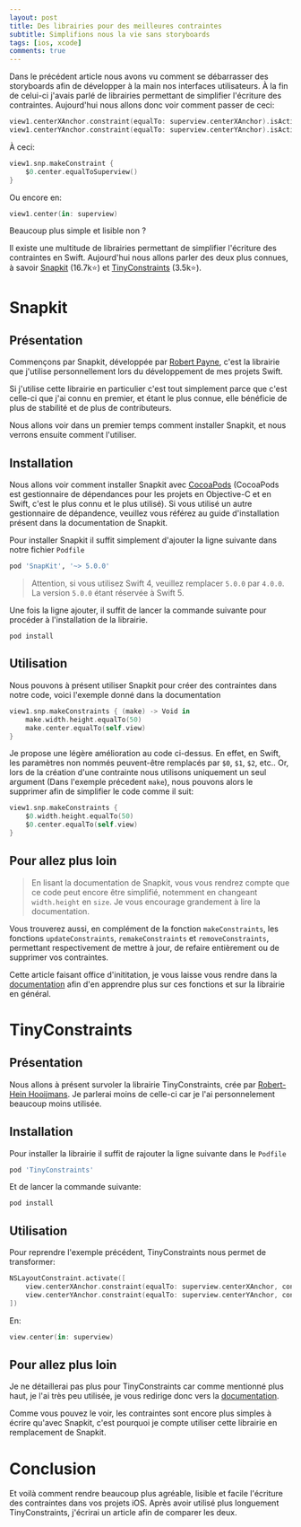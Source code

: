 ```yaml
---
layout: post
title: Des librairies pour des meilleures contraintes
subtitle: Simplifions nous la vie sans storyboards
tags: [ios, xcode]
comments: true
---
```


Dans le précédent article nous avons vu comment se débarrasser des storyboards afin de développer à la main nos interfaces utilisateurs. À la fin de celui-ci j'avais parlé de librairies permettant de simplifier l'écriture des contraintes. Aujourd'hui nous allons donc voir comment passer de ceci:

```swift
view1.centerXAnchor.constraint(equalTo: superview.centerXAnchor).isActive = true
view1.centerYAnchor.constraint(equalTo: superview.centerYAnchor).isActive = true
```

À ceci:

```swift
view1.snp.makeConstraint {
    $0.center.equalToSuperview()
}
```

Ou encore en:

```swift
view1.center(in: superview)
```

Beaucoup plus simple et lisible non ?


Il existe une multitude de librairies permettant de simplifier l'écriture des contraintes en Swift. Aujourd'hui nous allons parler des deux plus connues, à savoir [Snapkit](https://github.com/SnapKit/SnapKit) (16.7k⭐️) et [TinyConstraints](https://github.com/roberthein/TinyConstraints) (3.5k⭐️).

# Snapkit


## Présentation

Commençons par Snapkit, développée par [Robert Payne](https://github.com/robertjpayne), c'est la librairie que j'utilise personnellement lors du développement de mes projets Swift.

Si j'utilise cette librairie en particulier c'est tout simplement parce que c'est celle-ci que j'ai connu en premier, et étant le plus connue, elle bénéficie de plus de stabilité et de plus de contributeurs.

Nous allons voir dans un premier temps comment installer Snapkit, et nous verrons ensuite comment l'utiliser.


## Installation

Nous allons voir comment installer Snapkit avec [CocoaPods](https://cocoapods.org/) (CocoaPods est gestionnaire de dépendances pour les projets en Objective-C et en Swift, c'est le plus connu et le plus utilisé). Si vous utilisé un autre gestionnaire de dépandence, veuillez vous référez au guide d'installation présent dans la documentation de Snapkit.

Pour installer Snapkit il suffit simplement d'ajouter la ligne suivante dans notre fichier `Podfile`

```ruby
pod 'SnapKit', '~> 5.0.0'
```

> Attention, si vous utilisez Swift 4, veuillez remplacer `5.0.0` par `4.0.0`. La version `5.0.0` étant réservée à Swift 5.

Une fois la ligne ajouter, il suffit de lancer la commande suivante pour procéder à l'installation de la librairie.

```shell
pod install
```



## Utilisation

Nous pouvons à présent utiliser Snapkit pour créer des contraintes dans notre code, voici l'exemple donné dans la documentation

```swift
view1.snp.makeConstraints { (make) -> Void in
    make.width.height.equalTo(50)
    make.center.equalTo(self.view)
}
```

Je propose une légère amélioration au code ci-dessus. En effet, en Swift, les paramètres non nommés peuvent-être remplacés par `$0`, `$1`, `$2`, etc..
Or, lors de la création d'une contrainte nous utilisons uniquement un seul argument (Dans l'exemple précedent `make`), nous pouvons alors le supprimer afin de simplifier le code comme il suit:

```swift
view1.snp.makeConstraints {
    $0.width.height.equalTo(50)
    $0.center.equalTo(self.view)
}
```



## Pour allez plus loin

> En lisant la documentation de Snapkit, vous vous rendrez compte que ce code peut encore être simplifié, notemment en changeant `width.height` en `size`. Je vous encourage grandement à lire la documentation.

Vous trouverez aussi, en complément de la fonction `makeConstraints`, les fonctions `updateConstraints`, `remakeConstraints` et `removeConstraints`, permettant respectivement de mettre à jour, de refaire entièrement ou de supprimer vos contraintes.

Cette article faisant office d'inititation, je vous laisse vous rendre dans la [documentation](http://snapkit.io/docs/) afin d'en apprendre plus sur ces fonctions et sur la librairie en général.


# TinyConstraints


## Présentation

Nous allons à présent survoler la librairie TinyConstraints, crée par [Robert-Hein Hooijmans](https://github.com/roberthein). Je parlerai moins de celle-ci car je l'ai personnelement beaucoup moins utilisée.


## Installation

Pour installer la librairie il suffit de rajouter la ligne suivante dans le `Podfile`

```ruby
pod 'TinyConstraints'
```

Et de lancer la commande suivante:

```shell
pod install
```



## Utilisation

Pour reprendre l'exemple précédent, TinyConstraints nous permet de transformer:

```swift
NSLayoutConstraint.activate([
    view.centerXAnchor.constraint(equalTo: superview.centerXAnchor, constant: 0)
    view.centerYAnchor.constraint(equalTo: superview.centerYAnchor, constant: 0)
])
```

En:

```swift
view.center(in: superview)
```



## Pour allez plus loin

Je ne détaillerai pas plus pour TinyConstraints car comme mentionné plus haut, je l'ai très peu utilisée, je vous redirige donc vers la [documentation](https://github.com/roberthein/TinyConstraints).

Comme vous pouvez le voir, les contraintes sont encore plus simples à écrire qu'avec Snapkit, c'est pourquoi je compte utiliser cette librairie en remplacement de Snapkit.


# Conclusion

Et voilà comment rendre beaucoup plus agréable, lisible et facile l'écriture des contraintes dans vos projets iOS. Après avoir utilisé plus longuement TinyConstraints, j'écrirai un article afin de comparer les deux.